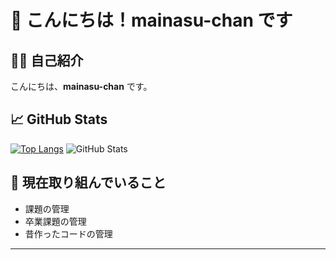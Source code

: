# 👋 こんにちは！mainasu-chan です

## 🙋‍♂️ 自己紹介

こんにちは、**mainasu-chan** です。  


## 📈 GitHub Stats
[![Top Langs](https://github-readme-stats.vercel.app/api/top-langs/?username=mainasu-chan&layout=compact&theme=onedark)](https://github.com/anuraghazra/github-readme-stats)
![GitHub Stats](https://github-readme-stats.vercel.app/api?username=mainasu-chan&show_icons=true&theme=radical)


## 🚀 現在取り組んでいること

- 課題の管理
- 卒業課題の管理
- 昔作ったコードの管理


---
